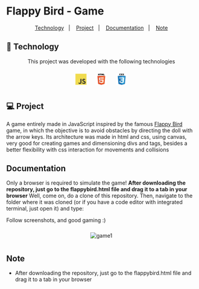 ﻿# Flappy Bird - Game

<p align="center">
  <a href="#-Technology">Technology</a>&nbsp;&nbsp;&nbsp;|&nbsp;&nbsp;&nbsp;
  <a href="#-Project">Project</a>&nbsp;&nbsp;&nbsp;|&nbsp;&nbsp;&nbsp;
  <a href="#-Project">Documentation</a>&nbsp;&nbsp;&nbsp;|&nbsp;&nbsp;&nbsp;
  <a href="#-Note">Note</a>
</p>

## 🚀 Technology
<p align="center"> This project was developed with the following technologies </p>
<div align="center">
  <img style="margin: 10px" src="https://github.com/devicons/devicon/blob/master/icons/javascript/javascript-original.svg" alt="JavaScript" height="30" />  
  <img style="margin: 10px" src="https://github.com/devicons/devicon/blob/master/icons/html5/html5-original-wordmark.svg" alt="html" height="30" />  
  <img style="margin: 10px" src="https://github.com/devicons/devicon/blob/master/icons/css3/css3-original-wordmark.svg" alt="css" height="30" />  
</div>

## 💻 Project

A game entirely made in JavaScript inspired by the famous <a href="https://flappybird.io/4">Flappy Bird</a> game, in which the objective is to avoid obstacles by directing the doll with the arrow keys.
Its architecture was made in html and css, using canvas, very good for creating games and dimensioning divs and tags, besides a better flexibility with css interaction for movements and collisions


## Documentation

Only a browser is required to simulate the game!
<b>After downloading the repository, just go to the flappybird.html file and drag it to a tab in your browser</b>
Well, come on, do a clone of this repository. Then, navigate to the folder where it was cloned (or if you have a code editor with integrated terminal, just open it) and type:

Follow screenshots, and good gaming :)
<div align="center">
 <img style="margin: 10px" src="http://imgroots.com/images/2021/10/26/flappybird.png" alt="game1" height="500" />  
</div>


## Note
- After downloading the repository, just go to the flappybird.html file and drag it to a tab in your browser
